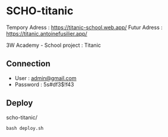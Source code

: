 # SCHO-titanic
Tempory Adress : https://titanic-school.web.app/
Futur Adress : https://titanic.antoinefusilier.app/

3W Academy - School project : Titanic

## Connection

- User : admin@gmail.com
- Password : 5s#df3$!f43

## Deploy

scho-titanic/

```shell
bash deploy.sh
```
